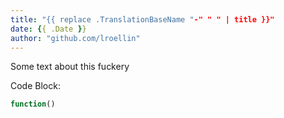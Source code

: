 ```yaml
---
title: "{{ replace .TranslationBaseName "-" " " | title }}"
date: {{ .Date }}
author: "github.com/lroellin"
---
```


Some text about this fuckery

Code Block:
```js
function()
```